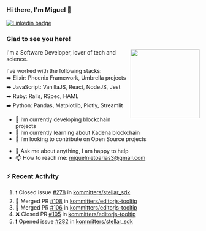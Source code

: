### Hi there, I'm Miguel 👋

<a href="https://linkedin.com/in/miguelnietoa/" target="_blank" rel="noopener noreferrer">
  <img src="https://img.shields.io/badge/-LinkedIn-0e76a8?style=flat-square&logo=Linkedin&logoColor=white" alt="Linkedin badge">
</a>
<!-- [![Website Badge](https://img.shields.io/badge/Website-3b5998?style=flat-square&logo=google-chrome&logoColor=white)](#notavailablenow#) 

<img src="https://i.imgur.com/tbrLrt5.gif" width=400 alt="Coding GIF" align="right"/>
-->


### Glad to see you here!
<a href="https://github.com/miguelnietoa"><img src="https://github-readme-stats-git-masterrstaa-rickstaa.vercel.app/api?username=miguelnietoa&show_icons=true&hide_border=true&count_private=true&include_all_commits=true&theme=tokyonight" height="180em" align="right"/></a>
I'm a Software Developer, lover of tech and science. 

I've worked with the following stacks:\
➡️ Elixir: Phoenix Framework, Umbrella projects\
➡️ JavaScript: VanillaJS, React, NodeJS, Jest\
➡️ Ruby: Rails, RSpec, HAML\
➡️ Python: Pandas, Matplotlib, Plotly, Streamlit

- 🔭 I’m currently developing blockchain projects
- 🌱 I’m currently learning about Kadena blockchain
- 👯 I’m looking to contribute on Open Source projects
<!-- 
- 😄 I just finished a Machine Learning course! 
- 🤔 I’m looking for help with ...
-->
- 💬 Ask me about anything, I am happy to help
- 📫 How to reach me: miguelnietoarias3@gmail.com


### ⚡ Recent Activity

<!--START_SECTION:activity-->
1. ❗️ Closed issue [#278](https://github.com/kommitters/stellar_sdk/issues/278) in [kommitters/stellar_sdk](https://github.com/kommitters/stellar_sdk)
2. 🎉 Merged PR [#108](https://github.com/kommitters/editorjs-tooltip/pull/108) in [kommitters/editorjs-tooltip](https://github.com/kommitters/editorjs-tooltip)
3. 🎉 Merged PR [#106](https://github.com/kommitters/editorjs-tooltip/pull/106) in [kommitters/editorjs-tooltip](https://github.com/kommitters/editorjs-tooltip)
4. ❌ Closed PR [#105](https://github.com/kommitters/editorjs-tooltip/pull/105) in [kommitters/editorjs-tooltip](https://github.com/kommitters/editorjs-tooltip)
5. ❗️ Opened issue [#282](https://github.com/kommitters/stellar_sdk/issues/282) in [kommitters/stellar_sdk](https://github.com/kommitters/stellar_sdk)
<!--END_SECTION:activity-->
